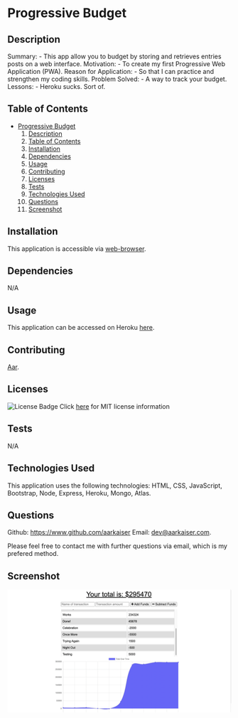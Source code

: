 

# Progressive Budget
          
## Description

Summary: - This app allow you to budget by storing and retrieves entries posts on a web interface.
Motivation: - To create my first Progressive Web Application (PWA).
Reason for Application: - So that I can practice and strengthen my coding skills.
Problem Solved: - A way to track your budget.
Lessons: - Heroku sucks. Sort of.

## Table of Contents

- [Progressive Budget](#progressive-budget)
    1. [Description](#description)
    2. [Table of Contents](#table-of-contents)
    3. [Installation](#installation)
    4. [Dependencies](#dependencies)
    5. [Usage](#usage)
    6. [Contributing](#contributing)
    7. [Licenses](#licenses)
    8. [Tests](#tests)
    9. [Technologies Used](#technologies-used)
    10. [Questions](#questions)
    11. [Screenshot](#screenshot)

## Installation

This application is accessible via [web-browser](#usage).

## Dependencies

N/A

## Usage

This application can be accessed on Heroku [here](https://aartbudgettracker.herokuapp.com/).

## Contributing

[Aar](https://www.github.com/aarkaiser).

## Licenses

![License Badge](https://img.shields.io/badge/mit-license-blue)
Click [here](https://choosealicense.com/licenses/mit) for MIT license information


## Tests

N/A

## Technologies Used

This application uses the following technologies: HTML, CSS, JavaScript, Bootstrap, Node, Express, Heroku, Mongo, Atlas.

## Questions

Github: https://www.github.com/aarkaiser
Email: dev@aarkaiser.com.

Please feel free to contact me with further questions via email, which is my prefered method.

## Screenshot

![Screenshot](https://raw.githubusercontent.com/AarKaiser/progressive_budget/main/assets/images/screenshot.png)
